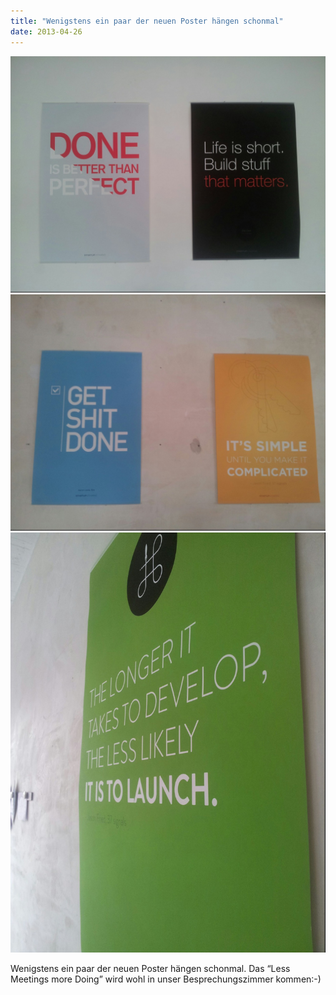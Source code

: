 ```yaml
---
title: "Wenigstens ein paar der neuen Poster hängen schonmal"
date: 2013-04-26
---
```


![](images/tumblr_mluqwnkmtf1s5gaabo1_1280.jpg)
![](images/tumblr_mluqwnkmtf1s5gaabo2_1280.jpg)
![](images/tumblr_mluqwnkmtf1s5gaabo3_1280.jpg)

Wenigstens ein paar der neuen Poster hängen schonmal. Das “Less Meetings more Doing” wird wohl in unser Besprechungszimmer kommen:-)
